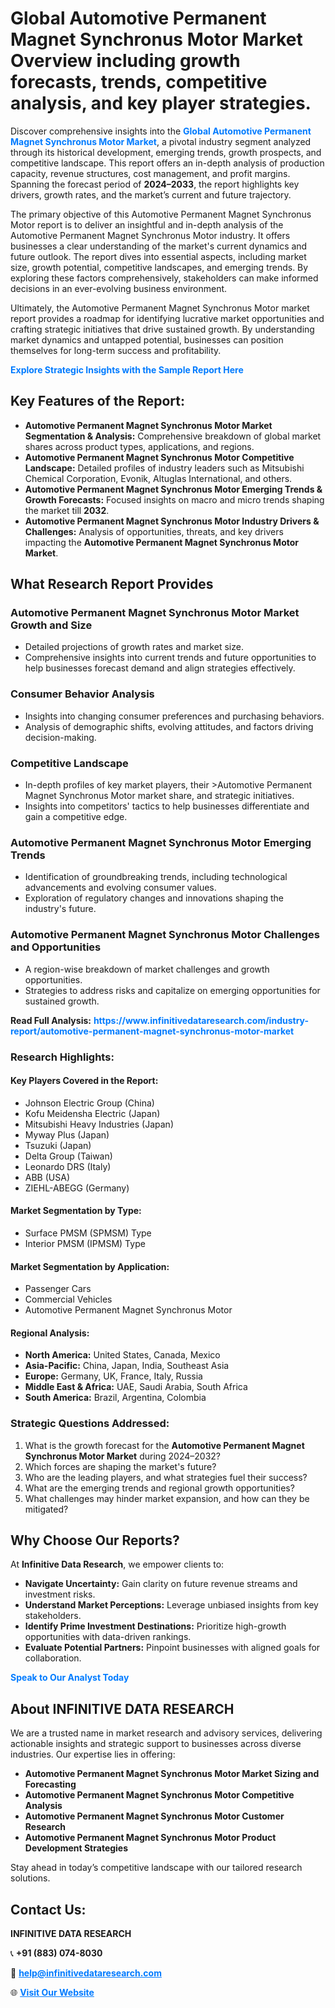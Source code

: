 <h1>Global Automotive Permanent Magnet Synchronus Motor Market Overview including growth forecasts, trends, competitive analysis, and key player strategies.</h1>
<p>
Discover comprehensive insights into the 
<a href="https://www.infinitivedataresearch.com/industry-report/automotive-permanent-magnet-synchronus-motor-market" rel="dofollow" style="color: #007BFF; text-decoration: none;"><strong>Global Automotive Permanent Magnet Synchronus Motor Market</strong></a>, a pivotal industry segment analyzed through its historical development, emerging trends, growth prospects, and competitive landscape. This report offers an in-depth analysis of production capacity, revenue structures, cost management, and profit margins. Spanning the forecast period of <strong>2024–2033</strong>, the report highlights key drivers, growth rates, and the market’s current and future trajectory.
</p>
<p>
The primary objective of this Automotive Permanent Magnet Synchronus Motor report is to deliver an insightful and in-depth analysis of the Automotive Permanent Magnet Synchronus Motor industry. It offers businesses a clear understanding of the market's current dynamics and future outlook. The report dives into essential aspects, including market size, growth potential, competitive landscapes, and emerging trends. By exploring these factors comprehensively, stakeholders can make informed decisions in an ever-evolving business environment.
</p>
<p>
Ultimately, the Automotive Permanent Magnet Synchronus Motor market report provides a roadmap for identifying lucrative market opportunities and crafting strategic initiatives that drive sustained growth. By understanding market dynamics and untapped potential, businesses can position themselves for long-term success and profitability.
</p>
<p>
<a href="https://www.infinitivedataresearch.com/request-sample/reportId=103923" style="color: #007BFF; text-decoration: none;"><strong>Explore Strategic Insights with the Sample Report Here</strong></a>
</p>

<h2>Key Features of the Report:</h2>
<ul>
<li><strong>Automotive Permanent Magnet Synchronus Motor Market Segmentation & Analysis:</strong> Comprehensive breakdown of global market shares across product types, applications, and regions.</li>
<li><strong>Automotive Permanent Magnet Synchronus Motor Competitive Landscape:</strong> Detailed profiles of industry leaders such as Mitsubishi Chemical Corporation, Evonik, Altuglas International, and others.</li>
<li><strong>Automotive Permanent Magnet Synchronus Motor Emerging Trends & Growth Forecasts:</strong> Focused insights on macro and micro trends shaping the market till <strong>2032</strong>.</li>
<li><strong>Automotive Permanent Magnet Synchronus Motor Industry Drivers & Challenges:</strong> Analysis of opportunities, threats, and key drivers impacting the <strong>Automotive Permanent Magnet Synchronus Motor Market</strong>.</li>
</ul>

<h2>What Research Report Provides</h2>
<h3>Automotive Permanent Magnet Synchronus Motor Market Growth and Size</h3>
<ul>
<li>Detailed projections of growth rates and market size.</li>
<li>Comprehensive insights into current trends and future opportunities to help businesses forecast demand and align strategies effectively.</li>
</ul>

<h3>Consumer Behavior Analysis</h3>
<ul>
<li>Insights into changing consumer preferences and purchasing behaviors.</li>
<li>Analysis of demographic shifts, evolving attitudes, and factors driving decision-making.</li>
</ul>

<h3>Competitive Landscape</h3>
<ul>
<li>In-depth profiles of key market players, their >Automotive Permanent Magnet Synchronus Motor market share, and strategic initiatives.</li>
<li>Insights into competitors' tactics to help businesses differentiate and gain a competitive edge.</li>
</ul>

<h3>Automotive Permanent Magnet Synchronus Motor Emerging Trends</h3>
<ul>
<li>Identification of groundbreaking trends, including technological advancements and evolving consumer values.</li>
<li>Exploration of regulatory changes and innovations shaping the industry's future.</li>
</ul>

<h3>Automotive Permanent Magnet Synchronus Motor Challenges and Opportunities</h3>
<ul>
<li>A region-wise breakdown of market challenges and growth opportunities.</li>
<li>Strategies to address risks and capitalize on emerging opportunities for sustained growth.</li>
</ul>
<p><strong>Read Full Analysis:</strong> <a href="https://www.infinitivedataresearch.com/industry-report/automotive-permanent-magnet-synchronus-motor-market" rel="dofollow" style="color: #007BFF; text-decoration: none;"><strong>https://www.infinitivedataresearch.com/industry-report/automotive-permanent-magnet-synchronus-motor-market</strong></a></p>
<h3>Research Highlights:</h3>
<h4>Key Players Covered in the Report:</h4>
<ul><li>Johnson Electric Group (China)</li><li>Kofu Meidensha Electric (Japan)</li><li>Mitsubishi Heavy Industries (Japan)</li><li>Myway Plus (Japan)</li><li>Tsuzuki (Japan)</li><li>Delta Group (Taiwan)</li><li>Leonardo DRS (Italy)</li><li>ABB (USA)</li><li>ZIEHL-ABEGG (Germany)</li></ul>
<h4>Market Segmentation by Type:</h4>
<ul><li>Surface PMSM (SPMSM) Type</li><li>Interior PMSM (IPMSM) Type</li></ul>
<h4>Market Segmentation by Application:</h4>
<ul><li>Passenger Cars</li><li>Commercial Vehicles</li><li>Automotive Permanent Magnet Synchronus Motor</li></ul>

<h4>Regional Analysis:</h4>
<ul>
<li><strong>North America:</strong> United States, Canada, Mexico</li>
<li><strong>Asia-Pacific:</strong> China, Japan, India, Southeast Asia</li>
<li><strong>Europe:</strong> Germany, UK, France, Italy, Russia</li>
<li><strong>Middle East & Africa:</strong> UAE, Saudi Arabia, South Africa</li>
<li><strong>South America:</strong> Brazil, Argentina, Colombia</li>
</ul>

<h3>Strategic Questions Addressed:</h3>
<ol>
<li>What is the growth forecast for the <strong>Automotive Permanent Magnet Synchronus Motor Market</strong> during 2024–2032?</li>
<li>Which forces are shaping the market's future?</li>
<li>Who are the leading players, and what strategies fuel their success?</li>
<li>What are the emerging trends and regional growth opportunities?</li>
<li>What challenges may hinder market expansion, and how can they be mitigated?</li>
</ol>

<h2>Why Choose Our Reports?</h2>
<p>At <strong>Infinitive Data Research</strong>, we empower clients to:</p>
<ul>
<li><strong>Navigate Uncertainty:</strong> Gain clarity on future revenue streams and investment risks.</li>
<li><strong>Understand Market Perceptions:</strong> Leverage unbiased insights from key stakeholders.</li>
<li><strong>Identify Prime Investment Destinations:</strong> Prioritize high-growth opportunities with data-driven rankings.</li>
<li><strong>Evaluate Potential Partners:</strong> Pinpoint businesses with aligned goals for collaboration.</li>
</ul>
<p><a href="https://www.infinitivedataresearch.com/industry-report/automotive-permanent-magnet-synchronus-motor-market" rel="dofollow" style="color: #007BFF; text-decoration: none;"><strong>Speak to Our Analyst Today</strong></a></p>

<h2>About INFINITIVE DATA RESEARCH</h2>
<p>We are a trusted name in market research and advisory services, delivering actionable insights and strategic support to businesses across diverse industries. Our expertise lies in offering:</p>
<ul>
<li><strong>Automotive Permanent Magnet Synchronus Motor Market Sizing and Forecasting</strong></li>
<li><strong>Automotive Permanent Magnet Synchronus Motor Competitive Analysis</strong></li>
<li><strong>Automotive Permanent Magnet Synchronus Motor Customer Research</strong></li>
<li><strong>Automotive Permanent Magnet Synchronus Motor Product Development Strategies</strong></li>
</ul>
<p>Stay ahead in today’s competitive landscape with our tailored research solutions.</p>

<h2>Contact Us:</h2>
<p><strong>INFINITIVE DATA RESEARCH</strong></p>
<p>📞 <strong>+91 (883) 074-8030</strong></p>
<p>📧 <strong><a href="mailto:help@infinitivedataresearch.com" style="color: #007BFF;">help@infinitivedataresearch.com</a></strong></p>
<p>🌐 <strong><a href="https://www.infinitivedataresearch.com" rel="dofollow" style="color: #007BFF;">Visit Our Website</a></strong></p>